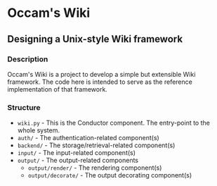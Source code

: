 # Occam's Wiki
## Designing a Unix-style Wiki framework

### Description
Occam's Wiki is a project to develop a simple but extensible Wiki framework. The code here is intended to serve as the reference implementation of that framework.

### Structure
* `wiki.py` - This is the Conductor component. The entry-point to the whole system.
* `auth/` - The authentication-related component(s)
* `backend/` - The storage/retrieval-related component(s)
* `input/` - The input-related component(s)
* `output/` - The output-related components
	* `output/render/` - The rendering component(s)
	* `output/decorate/` - The output decorating component(s)
